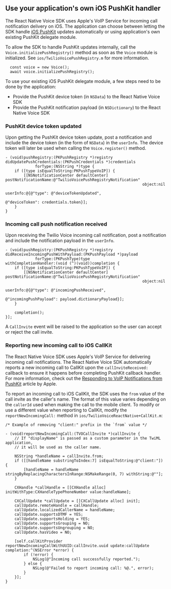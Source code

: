 ## Use your application's own iOS PushKit handler

The React Native Voice SDK uses Apple's VoIP Service for incoming call notification delivery on iOS. The application can choose between letting the SDK handle [iOS PushKit](https://developer.apple.com/documentation/pushkit?language=objc) updates automatically or using application's own existing PushKit delegate module.

To allow the SDK to handle PushKit updates internally, call the `Voice.initializePushRegistry()` method as soon as the `Voice` module is initialized. See `ios/TwilioVoicePushRegistry.m` for more information.

```
  const voice = new Voice();
  await voice.initializePushRegistry();
```

To use your existing iOS PushKit delegate module, a few steps need to be done by the application:

- Provide the PushKit device token (in `NSData`) to the React Native Voice SDK
- Provide the PushKit notification payload (in `NSDictionary`) to the React Native Voice SDK

### PushKit device token updated

Upon getting the PushKit device token update, post a notification and include the device token (in the form of `NSData`) in the `userInfo`. The device token will later be used when calling the `Voice.register()` method.

```.objc
- (void)pushRegistry:(PKPushRegistry *)registry
didUpdatePushCredentials:(PKPushCredentials *)credentials
             forType:(NSString *)type {
    if ([type isEqualToString:PKPushTypeVoIP]) {
        [[NSNotificationCenter defaultCenter] postNotificationName:@"TwilioVoicePushRegistryNotification"
                                                            object:nil
                                                          userInfo:@{@"type": @"deviceTokenUpdated",
                                                                     @"deviceToken": credentials.token}];
    }
}
```

### Incoming call push notification received

Upon receiving the Twilio Voice incoming call notification, post a notification and include the notification payload in the `userInfo`.

```.objc
- (void)pushRegistry:(PKPushRegistry *)registry
didReceiveIncomingPushWithPayload:(PKPushPayload *)payload
             forType:(PKPushType)type
withCompletionHandler:(void (^)(void))completion {
    if ([type isEqualToString:PKPushTypeVoIP]) {
        [[NSNotificationCenter defaultCenter] postNotificationName:@"TwilioVoicePushRegistryNotification"
                                                            object:nil
                                                          userInfo:@{@"type": @"incomingPushReceived",
                                                                     @"incomingPushPayload": payload.dictionaryPayload}];
    }

    completion();
}];
```

A `CallInvite` event will be raised to the application so the user can accept or reject the call invite.

### Reporting new incoming call to iOS CallKit

The React Native Voice SDK uses Apple's VoIP Service for delivering incoming call notifications. The React Native Voice SDK automatically reports a new incoming call to CallKit upon the `callInviteReceived:` callback to ensure it happens before completing PushKit callback handler. For more information, check out the [Responding to VoIP Notifications from PushKit](https://developer.apple.com/documentation/pushkit/responding_to_voip_notifications_from_pushkit?language=objc) article by Apple.

To report an incoming call to iOS CallKit, the SDK uses the `from` value of the call invite as the caller's name. The format of this value varies depending on the `callerId` used when making the call to the mobile client. To modify or use a different value when reporting to CallKit, modify the `reportNewIncomingCall:` method in `ios/TwilioVoiceReactNative+CallKit.m`:

```.objc
/* Example of removing "client:" prefix in the `from` value */

- (void)reportNewIncomingCall:(TVOCallInvite *)callInvite {
    // If "displayName" is passed as a custom parameter in the TwiML application,
    // it will be used as the caller name.
  
    NSString *handleName = callInvite.from;
    if ([[handleName substringToIndex:7] isEqualToString:@"client:"]) {
        [handleName = handleName stringByReplacingCharactersInRange:NSMakeRange(0, 7) withString:@""];
    }
    
    CXHandle *callHandle = [[CXHandle alloc] initWithType:CXHandleTypePhoneNumber value:handleName];

    CXCallUpdate *callUpdate = [[CXCallUpdate alloc] init];
    callUpdate.remoteHandle = callHandle;
    callUpdate.localizedCallerName = handleName;
    callUpdate.supportsDTMF = YES;
    callUpdate.supportsHolding = YES;
    callUpdate.supportsGrouping = NO;
    callUpdate.supportsUngrouping = NO;
    callUpdate.hasVideo = NO;

    [self.callKitProvider reportNewIncomingCallWithUUID:callInvite.uuid update:callUpdate completion:^(NSError *error) {
        if (!error) {
            NSLog(@"Incoming call successfully reported.");
        } else {
            NSLog(@"Failed to report incoming call: %@.", error);
        }
    }];
}
```
